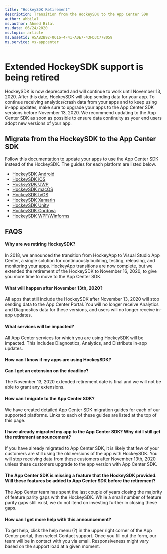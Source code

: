 ```yaml
---
title: "HockeySDK Retirement"
description: Transition from the HockeySDK to the App Center SDK
author: ahbilal
ms.author: Ahmed Bilal
ms.date: 06/24/2020
ms.topic: article
ms.assetid: A5AB2B92-0616-4F41-A0E7-43FD3C778059
ms.service: vs-appcenter
---
```


# Extended HockeySDK support is being retired

HockeySDK is now deprecated and will continue to work until November 13, 2020. After this date, HockeySDK will stop sending data for your app. To continue receiving analytics/crash data from your apps and to keep using in-app updates, make sure to upgrade your apps to the App Center SDK versions before November 13, 2020. We recommend updating to the App Center SDK as soon as possible to ensure data continuity as your end users adopt new versions of your app. 

## Migrate from the HockeySDK to the App Center SDK

Follow this documentation to update your apps to use the App Center SDK instead of the HockeySDK. The guides for each platform are listed below.

* [HockeySDK Android](android-sdk-migration.md)
* [HockeySDK iOS](ios-sdk-migration.md)
* [HockeySDK UWP](uwp-sdk-migration.md)
* [HockeySDK macOS](macos-sdk-migration.md)
* [HockeySDK tvOS](tvos-sdk-migration.md)
* [HockeySDK Xamarin](xamarin-sdk-migration.md)
* [HockeySDK Unity](unity-sdk-migration.md)
* [HockeySDK Cordova](cordova-sdk-migration.md)
* [HockeySDK WPF/Winforms](wpf-winforms-sdk-migration.md)

## FAQS

#### Why are we retiring HockeySDK?

In 2018, we announced the transition from HockeyApp to Visual Studio App Center, a single solution for continuously building, testing, releasing, and monitoring your apps. HockeyApp transitions are now complete, but we extended the retirement of the HockeySDK to November 16, 2020, to give you more time to move to the App Center SDK. 

#### What will happen after November 13th, 2020?

All apps that still include the HockeySDK after November 13, 2020 will stop sending data to the App Center Portal. You will no longer receive Analytics and Diagnostics data for these versions, and users will no longer receive in-app updates. 

#### What services will be impacted?

All App Center services for which you are using HockeySDK will be impacted. This includes Diagnostics, Analytics, and Distribute in-app updates. 

#### How can I know if my apps are using HockeySDK?



#### Can I get an extension on the deadline?

The November 13, 2020 extended retirement date is final and we will not be able to grant any extensions. 

#### How can I migrate to the App Center SDK?

We have created detailed App Center SDK migration guides for each of our supported platforms. Links to each of these guides are listed at the top of this page. 

#### I have already migrated my app to the App Center SDK? Why did I still get the retirement announcement?

If you have already migrated to App Center SDK, it is likely that few of your customers are still using the old versions of the app with HockeySDK. You will stop receiving data from these customers after November 13th, 2020 unless these customers upgrade to the app version with App Center SDK. 

#### The App Center SDK is missing a feature that the HockeySDK provided. Will these features be added to App Center SDK before the retirement?

The App Center team has spent the last couple of years closing the majority of feature parity gaps with the HockeySDK. While a small number of feature parity gaps still exist, we do not itend on investing further in closing these gaps.

#### How can I get more help with this announcement?

To get help, click the help menu (?) in the upper right corner of the App Center portal, then select Contact support. Once you fill out the form, our team will be in contact with you via email. Responsiveness might vary based on the support load at a given moment.
